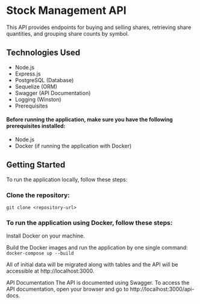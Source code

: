 # Stock Management API
This API provides endpoints for buying and selling shares, retrieving share quantities, and grouping share counts by symbol.

## Technologies Used
- Node.js
- Express.js
- PostgreSQL (Database)
- Sequelize (ORM)
- Swagger (API Documentation)
- Logging (Winston)
- Prerequisites
#### Before running the application, make sure you have the following prerequisites installed:

- Node.js
- Docker (if running the application with Docker)

## Getting Started
To run the application locally, follow these steps:

### Clone the repository:
```git clone <repository-url>```

### To run the application using Docker, follow these steps:

Install Docker on your machine.

Build the Docker images and run the application by one single command:
```docker-compose up --build```

All of initial data will be migrated along with tables and the API will be accessible at http://localhost:3000.

API Documentation
The API is documented using Swagger. To access the API documentation, open your browser and go to http://localhost:3000/api-docs.
